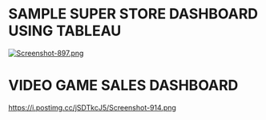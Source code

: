 # SAMPLE SUPER STORE DASHBOARD USING TABLEAU
[![Screenshot-897.png](https://i.postimg.cc/CxhQnRWT/Screenshot-897.png)](https://postimg.cc/bs5TKwy3)

# VIDEO GAME SALES DASHBOARD
https://i.postimg.cc/jSDTkcJ5/Screenshot-914.png

